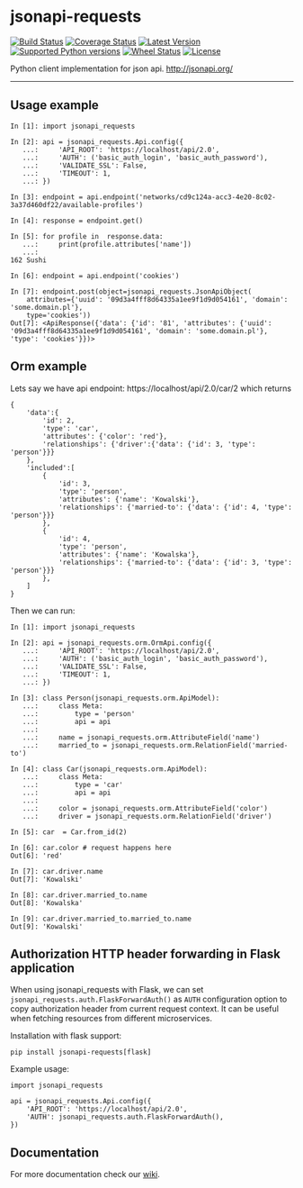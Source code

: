# jsonapi-requests

[![Build Status](https://travis-ci.org/socialwifi/jsonapi-requests.svg?branch=master)](https://travis-ci.org/socialwifi/jsonapi-requests)
[![Coverage Status](https://coveralls.io/repos/github/socialwifi/jsonapi-requests/badge.svg)](https://coveralls.io/github/socialwifi/jsonapi-requests)
[![Latest Version](https://img.shields.io/pypi/v/jsonapi-requests.svg)](https://github.com/socialwifi/jsonapi-requests/blob/master/CHANGELOG.md)
[![Supported Python versions](https://img.shields.io/pypi/pyversions/jsonapi-requests.svg)](https://pypi.python.org/pypi/jsonapi-requests/)
[![Wheel Status](https://img.shields.io/pypi/wheel/jsonapi-requests.svg)](https://pypi.python.org/pypi/jsonapi-requests/)
[![License](https://img.shields.io/pypi/l/jsonapi-requests.svg)](https://github.com/socialwifi/jsonapi-requests/blob/master/LICENSE)

Python client implementation for json api. http://jsonapi.org/

----
## Usage example

    In [1]: import jsonapi_requests

    In [2]: api = jsonapi_requests.Api.config({
       ...:     'API_ROOT': 'https://localhost/api/2.0',
       ...:     'AUTH': ('basic_auth_login', 'basic_auth_password'),
       ...:     'VALIDATE_SSL': False,
       ...:     'TIMEOUT': 1,
       ...: })

    In [3]: endpoint = api.endpoint('networks/cd9c124a-acc3-4e20-8c02-3a37d460df22/available-profiles')

    In [4]: response = endpoint.get()

    In [5]: for profile in  response.data:
       ...:     print(profile.attributes['name'])
       ...:
    162 Sushi

    In [6]: endpoint = api.endpoint('cookies')

    In [7]: endpoint.post(object=jsonapi_requests.JsonApiObject(
        attributes={'uuid': '09d3a4fff8d64335a1ee9f1d9d054161', 'domain': 'some.domain.pl'},
        type='cookies'))
    Out[7]: <ApiResponse({'data': {'id': '81', 'attributes': {'uuid': '09d3a4fff8d64335a1ee9f1d9d054161', 'domain': 'some.domain.pl'}, 'type': 'cookies'}})>

## Orm example

Lets say we have api endpoint: https://localhost/api/2.0/car/2
which returns

    {
        'data':{
            'id': 2,
            'type': 'car',
            'attributes': {'color': 'red'},
            'relationships': {'driver':{'data': {'id': 3, 'type': 'person'}}}
        },
        'included':[
            {
                'id': 3,
                'type': 'person',
                'attributes': {'name': 'Kowalski'},
                'relationships': {'married-to': {'data': {'id': 4, 'type': 'person'}}}
            },
            {
                'id': 4,
                'type': 'person',
                'attributes': {'name': 'Kowalska'},
                'relationships': {'married-to': {'data': {'id': 3, 'type': 'person'}}}
            },
        ]
    }

Then we can run:

    In [1]: import jsonapi_requests

    In [2]: api = jsonapi_requests.orm.OrmApi.config({
       ...:     'API_ROOT': 'https://localhost/api/2.0',
       ...:     'AUTH': ('basic_auth_login', 'basic_auth_password'),
       ...:     'VALIDATE_SSL': False,
       ...:     'TIMEOUT': 1,
       ...: })

    In [3]: class Person(jsonapi_requests.orm.ApiModel):
       ...:     class Meta:
       ...:         type = 'person'
       ...:         api = api
       ...:
       ...:     name = jsonapi_requests.orm.AttributeField('name')
       ...:     married_to = jsonapi_requests.orm.RelationField('married-to')

    In [4]: class Car(jsonapi_requests.orm.ApiModel):
       ...:     class Meta:
       ...:         type = 'car'
       ...:         api = api
       ...:
       ...:     color = jsonapi_requests.orm.AttributeField('color')
       ...:     driver = jsonapi_requests.orm.RelationField('driver')

    In [5]: car  = Car.from_id(2)

    In [6]: car.color # request happens here
    Out[6]: 'red'

    In [7]: car.driver.name
    Out[7]: 'Kowalski'

    In [8]: car.driver.married_to.name
    Out[8]: 'Kowalska'

    In [9]: car.driver.married_to.married_to.name
    Out[9]: 'Kowalski'

## Authorization HTTP header forwarding in Flask application

When using jsonapi\_requests with Flask, we can set `jsonapi_requests.auth.FlaskForwardAuth()` as `AUTH` configuration option to copy authorization header from current request context.
It can be useful when fetching resources from different microservices.

Installation with flask support:

    pip install jsonapi-requests[flask]

Example usage:

    import jsonapi_requests

    api = jsonapi_requests.Api.config({
        'API_ROOT': 'https://localhost/api/2.0',
        'AUTH': jsonapi_requests.auth.FlaskForwardAuth(),
    })

## Documentation
For more documentation check our [wiki](https://github.com/socialwifi/jsonapi-requests/wiki).
